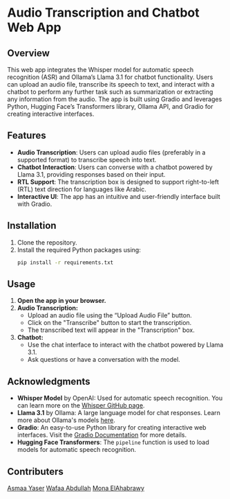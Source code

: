 # Audio Transcription and Chatbot Web App

## Overview
This web app integrates the Whisper model for automatic speech recognition (ASR) and Ollama’s Llama 3.1 for chatbot functionality. Users can upload an audio file, transcribe its speech to text, and interact with a chatbot to perform any further task such as summarization or extracting any information from the audio. The app is built using Gradio and leverages Python, Hugging Face’s Transformers library, Ollama API, and Gradio for creating interactive interfaces.

## Features
- **Audio Transcription**: Users can upload audio files (preferably in a supported format) to transcribe speech into text.
- **Chatbot Interaction**: Users can converse with a chatbot powered by Llama 3.1, providing responses based on their input.
- **RTL Support**: The transcription box is designed to support right-to-left (RTL) text direction for languages like Arabic.
- **Interactive UI**: The app has an intuitive and user-friendly interface built with Gradio.

## Installation
1. Clone the repository.
2. Install the required Python packages using:
   ```bash
   pip install -r requirements.txt


## Usage
1. **Open the app in your browser.**
2. **Audio Transcription:**
   - Upload an audio file using the “Upload Audio File” button.
   - Click on the "Transcribe" button to start the transcription.
   - The transcribed text will appear in the "Transcription" box.
3. **Chatbot:**
   - Use the chat interface to interact with the chatbot powered by Llama 3.1.
   - Ask questions or have a conversation with the model.


## Acknowledgments
- **Whisper Model** by OpenAI: Used for automatic speech recognition. You can learn more on the [Whisper GitHub page](https://github.com/openai/whisper).
- **Llama 3.1** by Ollama: A large language model for chat responses. Learn more about Ollama's models [here](https://ollama.com/).
- **Gradio**: An easy-to-use Python library for creating interactive web interfaces. Visit the [Gradio Documentation](https://gradio.app/) for more details.
- **Hugging Face Transformers**: The `pipeline` function is used to load models for automatic speech recognition.

## Contributers
[Asmaa Yaser](https://github.com/AsmaaYaser26)
[Wafaa Abdullah](https://github.com/Wafaa-Abdullah)
[Mona ElAhabrawy]()


